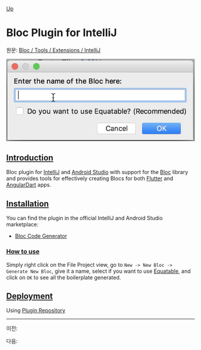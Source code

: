 [Up](./index.md)

# Bloc Plugin for IntelliJ

원문: [Bloc / Tools / Extensions / IntelliJ](https://felangel.github.io/bloc/#/blocintellijextension)

![dialog](tools_extensions_intellij.assets/dialog.png)

## [Introduction](https://felangel.github.io/bloc/#/blocintellijextension?id=introduction)

Bloc plugin for [IntelliJ](https://www.jetbrains.com/idea/) and [Android Studio](https://developer.android.com/studio/) with support for the [Bloc](https://felangel.github.io/bloc) library and provides tools for effectively creating Blocs for both [Flutter](https://flutter.io/) and [AngularDart](https://webdev.dartlang.org) apps.

## [Installation](https://felangel.github.io/bloc/#/blocintellijextension?id=installation)

You can find the plugin in the official IntelliJ and Android Studio marketplace:

- [Bloc Code Generator](https://plugins.jetbrains.com/plugin/12129-bloc-code-generator)

### [How to use](https://felangel.github.io/bloc/#/blocintellijextension?id=how-to-use)

Simply right click on the File Project view, go to `New -> New Bloc -> Generate New Bloc`, give it a name, select if you want to use [Equatable](https://github.com/felangel/equatable), and click on `OK` to see all the boilerplate generated.

## [Deployment](https://felangel.github.io/bloc/#/blocintellijextension?id=deployment)

Using [Plugin Repository](http://www.jetbrains.org/intellij/sdk/docs/plugin_repository/index.html)

---

이전: 

다음:
